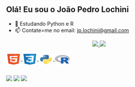 ## Olá! Eu sou o João Pedro Lochini 
- 🌱 Estudando Python e R
- 📫 Contate=me no email: jp.lochini@gmail.com

<div align="center">
  <a href="https://github.com/jplochini">
  <img height="180em" src="https://github-readme-stats.vercel.app/api?username=jplochini&show_icons=true&theme=dark&include_all_commits=true&count_private=true"/>
  <img height="180em" src="https://github-readme-stats.vercel.app/api/top-langs/?username=jplochini&layout=compact&langs_count=7&theme=dark"/>
</div>
<div style="display: inline_block"><br>
  <img align="center" alt="jp-HTML" height="30" width="40" src="https://raw.githubusercontent.com/devicons/devicon/master/icons/html5/html5-original.svg">
  <img align="center" alt="jp-CSS" height="30" width="40" src="https://raw.githubusercontent.com/devicons/devicon/master/icons/css3/css3-original.svg">
  <img align="center" alt="jp-Python" height="30" width="40" src="https://raw.githubusercontent.com/devicons/devicon/master/icons/python/python-original.svg">
  <img align="center" alt="jp-R" height="30" width="40" src="https://github.com/devicons/devicon/blob/master/icons/r/r-original.svg">
</div>

##

<div> 
  <a href="https://www.instagram.com/jp.lochini/" target="_blank"><img src="https://img.shields.io/badge/-Instagram-%23E4405F?style=for-the-badge&logo=instagram&logoColor=white" target="_blank"></a>
  <a href = "mailto:jp.lochini@gmail.com"><img src="https://img.shields.io/badge/-Gmail-%23333?style=for-the-badge&logo=gmail&logoColor=white" target="_blank"></a>
  <a href="https://www.linkedin.com/in/joao-lochini/" target="_blank"><img src="https://img.shields.io/badge/-LinkedIn-%230077B5?style=for-the-badge&logo=linkedin&logoColor=white" target="_blank"></a> 
</div>
